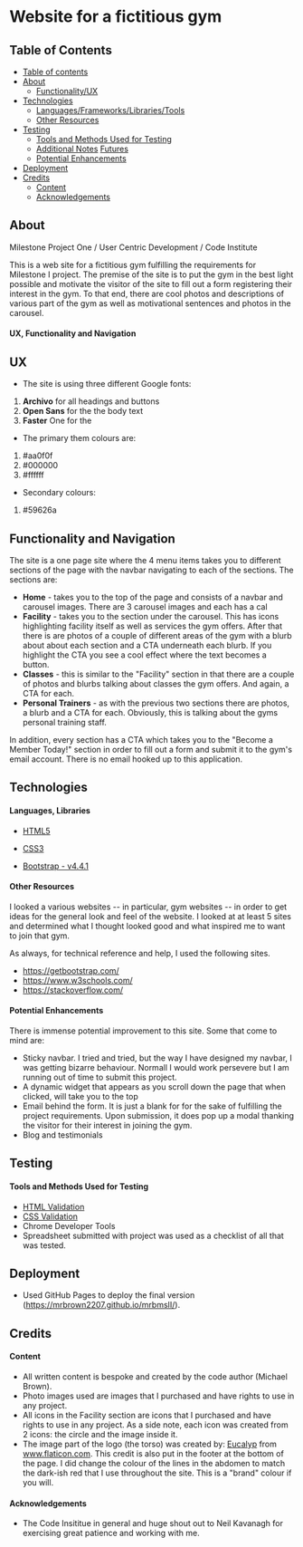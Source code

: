# Website for a fictitious gym

## Table of Contents

<!--ts-->
- [Table of contents](#Table-of-Contents)
- [About](#About)
  - [Functionality/UX](#Functionality-and-UX)
- [Technologies](#Technologies)
  - [Languages/Frameworks/Libraries/Tools](#Languages-Frameworks-Libraries-Tools)
  - [Other Resources](#Other-Resources)
- [Testing](#Testing)
  - [Tools and Methods Used for Testing](#Tools-and-Methods-Used-for-Testing)
  - [Additional Notes](#Additional-Notes)
  [Futures](#Futures)
  - [Potential Enhancements](#Potential-Enhancements)
- [Deployment](#Deployment)
- [Credits](#Credits)
  - [Content](#Content)
  - [Acknowledgements](#Acknowledgements)
<!--te-->

## About

Milestone Project One / User Centric Development / Code Institute

This is a web site for a fictitious gym fulfilling the requirements for Milestone I project. The premise of the site is to put the gym in the best light
possible and motivate the visitor of the site to fill out a form registering their interest in the gym. To that end, there are cool photos and descriptions
of various part of the gym as well as motivational sentences and photos in the carousel.

#### UX, Functionality and Navigation

## UX
- The site is using three different Google fonts:
1. **Archivo** for all headings and buttons
2. **Open Sans** for the the body text
3. **Faster** One for the 

- The primary them colours are:
1. #aa0f0f
2. #000000
3. #ffffff

- Secondary colours:
1. #59626a

## Functionality and Navigation
The site is a one page site where the 4 menu items takes you to different sections of the page with the navbar navigating to each of the sections. The sections are:

- **Home** - takes you to the top of the page and consists of a navbar and carousel images. There are 3 carousel images and each has a cal
- **Facility** - takes you to the section under the carousel. This has icons highlighting facility itself as well as services the gym offers. After that
there is are photos of a couple of different areas of the gym with a blurb about about each section and a CTA underneath each blurb. If you highlight the
CTA you see a cool effect where the text becomes a button.
- **Classes** - this is similar to the "Facility" section in that there are a couple of photos and blurbs talking about classes the gym offers. And again, a CTA for each.
- **Personal Trainers** - as with the previous two sections there are photos, a blurb and a CTA for each. Obviously, this is talking about the gyms personal
training staff.

In addition, every section has a CTA which takes you to the "Become a Member Today!" section in order to fill out a form and submit it to the gym's email account. 
There is no email hooked up to this application.

## Technologies

#### Languages, Libraries

- [HTML5](https://www.w3.org/TR/html5/ "HTML5 Official Site")

- [CSS3](https://www.w3.org/Style/CSS/ "Cascading Style Sheets Official Site")

- [Bootstrap - v4.4.1](https://getbootstrap.com/docs/4.1/getting-started/introduction/ "Bootstrap Official Site")


#### Other Resources

I looked a various websites -- in particular, gym websites -- in order to get ideas for the general look and feel of the website. 
I looked at at least 5 sites and determined what I thought looked good and what inspired me to want to join that gym. 

As always, for technical reference and help, I used the following sites.
- https://getbootstrap.com/
- https://www.w3schools.com/
- https://stackoverflow.com/


#### Potential Enhancements

There is immense potential improvement to this site. Some that come to mind are:

- Sticky navbar. I tried and tried, but the way I have designed my navbar, I was getting bizarre behaviour. Normall I would work persevere but I am running out
of time to submit this project.
- A dynamic widget that appears as you scroll down the page that when clicked, will take you to the top
- Email behind the form. It is just a blank for for the sake of fulfilling the project requirements. Upon submission, it does pop up a modal thanking the visitor
for their interest in joining the gym.
- Blog and testimonials


## Testing

#### Tools and Methods Used for Testing

- [HTML Validation](https://validator.w3.org/ "W3C Markup Validation Service")
- [CSS Validation](http://jigsaw.w3.org/css-validator/ "CSS Validation Service")
- Chrome Developer Tools
- Spreadsheet submitted with project was used as a checklist of all that was tested.


## Deployment

- Used GitHub Pages to deploy the final version (https://mrbrown2207.github.io/mrbmsII/).

## Credits

#### Content

- All written content is bespoke and created by the code author (Michael Brown).
- Photo images used are images that I purchased and have rights to use in any project.
- All icons in the Facility section are icons that I purchased and have rights to use in any project. As a side note, each icon was created from 2 icons: the circle
and the image inside it.
- The image part of the logo (the torso) was created by: <a href="https://www.flaticon.com/authors/eucalyp" title="Eucalyp">Eucalyp</a> from <a href="https://www.flaticon.com/" title="Flaticon">www.flaticon.com</a>. This credit is also put in the footer at the bottom of the page. I did change the colour of the lines in the abdomen 
to match the dark-ish red that I use throughout the site. This is a "brand" colour if you will.

#### Acknowledgements

- The Code Insititue in general and huge shout out to Neil Kavanagh for exercising great patience and working with me.
